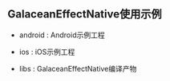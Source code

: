 ## GalaceanEffectNative使用示例

- android : Android示例工程

- ios : iOS示例工程

- libs : GalaceanEffectNative编译产物
